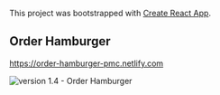 This project was bootstrapped with [Create React App](https://github.com/facebook/create-react-app).


## Order Hamburger

https://order-hamburger-pmc.netlify.com

![version 1.4 - Order Hamburger](https://raw.githubusercontent.com/chanhcs/order-hamburger/master/document/hamburger.png)







